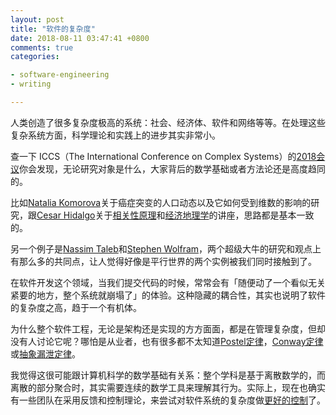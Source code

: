 ```yaml
---
layout: post
title: "软件的复杂度"
date: 2018-08-11 03:47:41 +0800
comments: true
categories:

- software-engineering
- writing

---
```


人类创造了很多复杂度极高的系统：社会、经济体、软件和网络等等。在处理这些复杂系统方面，科学理论和实践上的进步其实非常小。

查一下 ICCS（The International Conference on Complex Systems）的[2018会议](http://www.necsi.edu/events/iccs2018/)你会发现，无论研究对象是什么，大家背后的数学基础或者方法论还是高度趋同的。

比如[Natalia Komorova](https://www.math.uci.edu/~komarova/)关于癌症突变的人口动态以及它如何受到维数的影响的研究，跟[Cesar Hidalgo](https://www.media.mit.edu/people/hidalgo/overview/)关于[相关性原理](https://link.springer.com/chapter/10.1007/978-3-319-96661-8_46)和[经济地理学](https://en.wikipedia.org/wiki/Economic_geography)的讲座，思路都是基本一致的。

另一个例子是[Nassim Taleb](http://www.fooledbyrandomness.com/)和[Stephen Wolfram](https://en.wikipedia.org/wiki/Stephen_Wolfram)，两个超级大牛的研究和观点上有那么多的共同点，让人觉得好像是平行世界的两个实例被我们同时接触到了。

在软件开发这个领域，当我们提交代码的时候，常常会有「随便动了一个看似无关紧要的地方，整个系统就崩塌了」的体验。这种隐藏的耦合性，其实也说明了软件的复杂度之高，趋于一个有机体。

为什么整个软件工程，无论是架构还是实现的方方面面，都是在管理复杂度，但却没有人讨论它呢？哪怕是从业者，也有很多都不太知道[Postel定律](https://en.wikipedia.org/wiki/Robustness_principle)，[Conway定律](https://en.wikipedia.org/wiki/Conway%27s_law)或[抽象漏泄定律](https://en.wikipedia.org/wiki/Leaky_abstraction)。

我觉得这很可能跟计算机科学的数学基础有关系：整个学科是基于离散数学的，而离散的部分聚合时，其实需要连续的数学工具来理解其行为。实际上，现在也确实有一些团队在采用反馈和控制理论，来尝试对软件系统的复杂度做[更好的控制](https://thenewstack.io/a-tip-from-mechanical-engineering-use-control-theory-to-better-auto-scale-systems/)了。